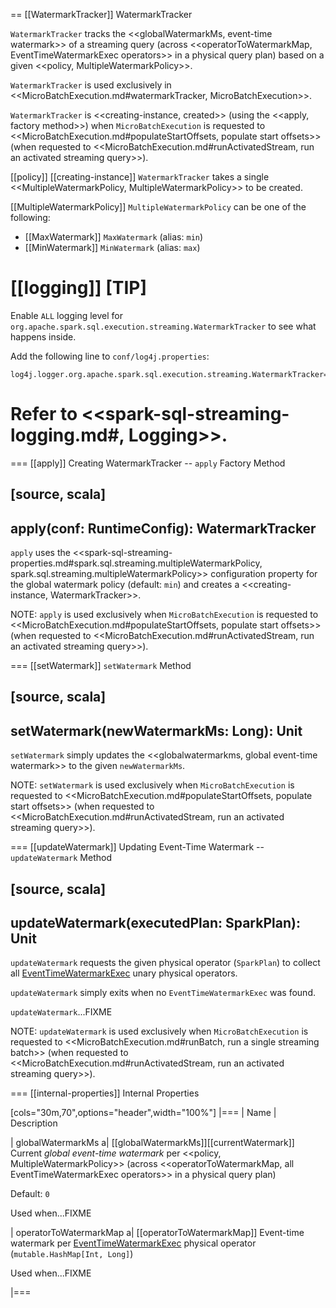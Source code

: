 == [[WatermarkTracker]] WatermarkTracker

`WatermarkTracker` tracks the <<globalWatermarkMs, event-time watermark>> of a streaming query (across <<operatorToWatermarkMap, EventTimeWatermarkExec operators>> in a physical query plan) based on a given <<policy, MultipleWatermarkPolicy>>.

`WatermarkTracker` is used exclusively in <<MicroBatchExecution.md#watermarkTracker, MicroBatchExecution>>.

`WatermarkTracker` is <<creating-instance, created>> (using the <<apply, factory method>>) when `MicroBatchExecution` is requested to <<MicroBatchExecution.md#populateStartOffsets, populate start offsets>> (when requested to <<MicroBatchExecution.md#runActivatedStream, run an activated streaming query>>).

[[policy]]
[[creating-instance]]
`WatermarkTracker` takes a single <<MultipleWatermarkPolicy, MultipleWatermarkPolicy>> to be created.

[[MultipleWatermarkPolicy]]
`MultipleWatermarkPolicy` can be one of the following:

* [[MaxWatermark]] `MaxWatermark` (alias: `min`)
* [[MinWatermark]] `MinWatermark` (alias: `max`)

[[logging]]
[TIP]
====
Enable `ALL` logging level for `org.apache.spark.sql.execution.streaming.WatermarkTracker` to see what happens inside.

Add the following line to `conf/log4j.properties`:

```
log4j.logger.org.apache.spark.sql.execution.streaming.WatermarkTracker=ALL
```

Refer to <<spark-sql-streaming-logging.md#, Logging>>.
====

=== [[apply]] Creating WatermarkTracker -- `apply` Factory Method

[source, scala]
----
apply(conf: RuntimeConfig): WatermarkTracker
----

`apply` uses the <<spark-sql-streaming-properties.md#spark.sql.streaming.multipleWatermarkPolicy, spark.sql.streaming.multipleWatermarkPolicy>> configuration property for the global watermark policy (default: `min`) and creates a <<creating-instance, WatermarkTracker>>.

NOTE: `apply` is used exclusively when `MicroBatchExecution` is requested to <<MicroBatchExecution.md#populateStartOffsets, populate start offsets>> (when requested to <<MicroBatchExecution.md#runActivatedStream, run an activated streaming query>>).

=== [[setWatermark]] `setWatermark` Method

[source, scala]
----
setWatermark(newWatermarkMs: Long): Unit
----

`setWatermark` simply updates the <<globalwatermarkms, global event-time watermark>> to the given `newWatermarkMs`.

NOTE: `setWatermark` is used exclusively when `MicroBatchExecution` is requested to <<MicroBatchExecution.md#populateStartOffsets, populate start offsets>> (when requested to <<MicroBatchExecution.md#runActivatedStream, run an activated streaming query>>).

=== [[updateWatermark]] Updating Event-Time Watermark -- `updateWatermark` Method

[source, scala]
----
updateWatermark(executedPlan: SparkPlan): Unit
----

`updateWatermark` requests the given physical operator (`SparkPlan`) to collect all [EventTimeWatermarkExec](physical-operators/EventTimeWatermarkExec.md) unary physical operators.

`updateWatermark` simply exits when no `EventTimeWatermarkExec` was found.

`updateWatermark`...FIXME

NOTE: `updateWatermark` is used exclusively when `MicroBatchExecution` is requested to <<MicroBatchExecution.md#runBatch, run a single streaming batch>> (when requested to <<MicroBatchExecution.md#runActivatedStream, run an activated streaming query>>).

=== [[internal-properties]] Internal Properties

[cols="30m,70",options="header",width="100%"]
|===
| Name
| Description

| globalWatermarkMs
a| [[globalWatermarkMs]][[currentWatermark]] Current *global event-time watermark* per <<policy, MultipleWatermarkPolicy>> (across <<operatorToWatermarkMap, all EventTimeWatermarkExec operators>> in a physical query plan)

Default: `0`

Used when...FIXME

| operatorToWatermarkMap
a| [[operatorToWatermarkMap]] Event-time watermark per [EventTimeWatermarkExec](physical-operators/EventTimeWatermarkExec.md) physical operator (`mutable.HashMap[Int, Long]`)

Used when...FIXME

|===
